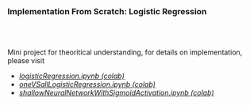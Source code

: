 </br>

### Implementation From Scratch: Logistic Regression
</br>
</br>

Mini project for theoritical understanding, for details on implementation, please visit
  - _[logisticRegression.ipynb (colab)]()_
  - _[oneVSallLogisticRegression.ipynb (colab)]()_
  - _[shallowNeuralNetworkWithSigmoidActivation.ipynb (colab)]()_
</br>
</br>
